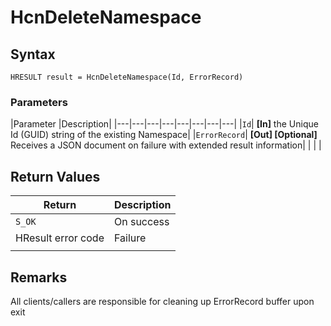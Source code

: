 # HcnDeleteNamespace

## Syntax
`HRESULT result = HcnDeleteNamespace(Id, ErrorRecord)`

### Parameters
|Parameter     |Description|
|---|---|---|---|---|---|---|---| 
|`Id`| **[In]** the Unique Id (GUID) string of the existing Namespace|
|`ErrorRecord`| **[Out] [Optional]** Receives a JSON document on failure with extended result information|
|    |    | 



## Return Values
|Return | Description|
|---|---|
|`S_OK`|On success|
|HResult error code|Failure|
|     |     |

## Remarks

All clients/callers are responsible for cleaning up ErrorRecord buffer upon exit